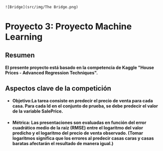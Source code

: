 `![Bridge](src/img/The Bridge.png)
`

# Proyecto 3: Proyecto Machine Learning

## Resumen

#### El presente proyecto está basado en la competencia de Kaggle "House Prices - Advanced Regression Techniques".

## Aspectos clave de la competición

- #### Objetivo:La tarea consiste en predecir el precio de venta para cada casa. Para cada Id en el conjunto de prueba, se debe predecir el valor de la variable SalePrice.

- #### Métrica: Las presentaciones son evaluadas en función del error cuadrático medio de la raíz (RMSE) entre el logaritmo del valor predicho y el logaritmo del precio de venta observado. (Tomar logaritmos significa que los errores al predecir casas caras y casas baratas afectarán el resultado de manera igual.)
